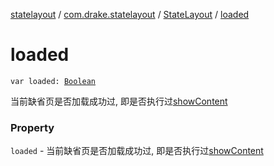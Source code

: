 [statelayout](../../index.md) / [com.drake.statelayout](../index.md) / [StateLayout](index.md) / [loaded](./loaded.md)

# loaded

`var loaded: `[`Boolean`](https://kotlinlang.org/api/latest/jvm/stdlib/kotlin/-boolean/index.html)

当前缺省页是否加载成功过, 即是否执行过[showContent](show-content.md)

### Property

`loaded` - 当前缺省页是否加载成功过, 即是否执行过[showContent](show-content.md)